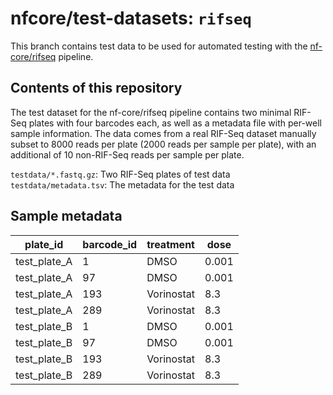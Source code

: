 # nfcore/test-datasets: `rifseq`

This branch contains test data to be used for automated testing with the
[nf-core/rifseq](https://github.com/nf-core/rifseq) pipeline.

## Contents of this repository

The test dataset for the nf-core/rifseq pipeline contains two minimal RIF-Seq
plates with four barcodes each, as well as a metadata file with per-well sample
information. The data comes from a real RIF-Seq dataset manually subset to 8000
reads per plate (2000 reads per sample per plate), with an additional of 10
non-RIF-Seq reads per sample per plate.

`testdata/*.fastq.gz`: Two RIF-Seq plates of test data
`testdata/metadata.tsv`: The metadata for the test data

## Sample metadata

| plate_id     | barcode_id | treatment  | dose  |
|--------------|------------|------------|-------|
| test_plate_A | 1          | DMSO       | 0.001 |
| test_plate_A | 97         | DMSO       | 0.001 |
| test_plate_A | 193        | Vorinostat | 8.3   |
| test_plate_A | 289        | Vorinostat | 8.3   |
| test_plate_B | 1          | DMSO       | 0.001 |
| test_plate_B | 97         | DMSO       | 0.001 |
| test_plate_B | 193        | Vorinostat | 8.3   |
| test_plate_B | 289        | Vorinostat | 8.3   |
